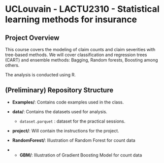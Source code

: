 # UCLouvain - LACTU2310 - Statistical learning methods for insurance

## Project Overview

This course covers the modeling of claim counts and claim severities with tree-based methods. We will cover classification and regression trees (CART) and ensemble methods: Bagging, Random forests, Boosting among others.

The analysis is conducted using R.

## (Preliminary) Repository Structure 
- **Examples/**: Contains code examples used in the class.

- **data/**: Contains the datasets used for analysis.
  - `dataset.parquet` : dataset for the practical sessions.

- **project/**: Will contain the instructions for the project.

- **RandomForest/**: Illustration of Random Forest for count data

- - **GBM/**: Illustration of Gradient Boosting Model for count data
